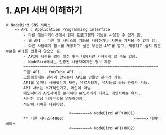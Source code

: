 # 1. API 서버 이해하기
    ※ NodeBird SNS 서비스
        => API : Application Programming Interface
            - 다른 애플리케이션에서 현재 프로그램의 기능을 사용할 수 있게 함.
            - 웹 API : 다른 웹 서비스의 기능을 사용하거나 자원을 가져올 수 있게 함.
            - 다른 사람에게 정보를 제공하고 싶은 부분만 API를 열고, 제공하고 싶지 않은 부분은 API를 만들지 않으면 됨.
            - API에 제한을 걸어 일정 횟수 내에서만 가져가게 할 수도 있음.
            - NodeBird에서는 인증된 사용자에게만 정보 제공
            ===========================================================
            구글 API... YouTube API....
            크롤링할때는 관리가 안되는데 API로 만들면 관리가 가능.
            API를 얼마나 사용했는지 제한, 유료사용자, 유저등급 등등 관리가 가능.
            API 서버는 부가적인거고, 메인이 아님.
            메인서버와 API서버를 분리해야 API서버가 터져도 메인서버는 유지.
            서버는 항상 터지는것을 염두해야함.
            적당히 서버를 나눠야함.

                                <========> NodeBird APP(8001)
            ** 다른 서비스(4000)                               <====> 데이터 베이스
                                <========> NodeBird API(8002)